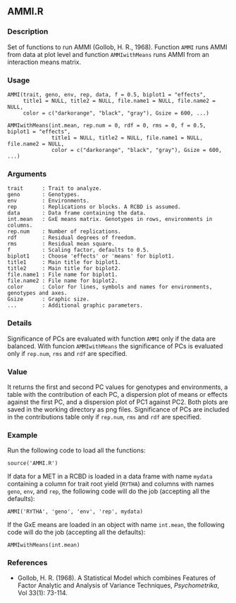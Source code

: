 AMMI.R
------

### Description
Set of functions to run AMMI (Gollob, H. R., 1968).
Function `AMMI` runs AMMI from data at plot level and function `AMMIwithMeans` runs AMMI from
an interaction means matrix.

### Usage

```{r eval=F}
AMMI(trait, geno, env, rep, data, f = 0.5, biplot1 = "effects",
     title1 = NULL, title2 = NULL, file.name1 = NULL, file.name2 = NULL,
     color = c("darkorange", "black", "gray"), Gsize = 600, ...)
```
```{r eval=F}
AMMIwithMeans(int.mean, rep.num = 0, rdf = 0, rms = 0, f = 0.5, biplot1 = "effects",
              title1 = NULL, title2 = NULL, file.name1 = NULL, file.name2 = NULL,
              color = c("darkorange", "black", "gray"), Gsize = 600, ...)
```
### Arguments

```
trait      : Trait to analyze.
geno       : Genotypes.
env        : Environments.
rep        : Replications or blocks. A RCBD is assumed.
data       : Data frame containing the data.
int.mean   : GxE means matrix. Genotypes in rows, environments in columns.
rep.num    : Number of replications.
rdf        : Residual degrees of freedom.
rms        : Residual mean square.
f          : Scaling factor, defaults to 0.5.
biplot1    : Choose 'effects' or 'means' for biplot1.
title1     : Main title for biplot1.
title2     : Main title for biplot2.
file.name1 : File name for biplot1.
file.name2 : File name for biplot2.
color      : Color for lines, symbols and names for environments, genotypes and axes.
Gsize      : Graphic size.
...        : Additional graphic parameters.
```

### Details
Significance of PCs are evaluated with function `AMMI` only if the data are balanced.
With funcion `AMMIwithMeans` the significance of PCs is evaluated only if `rep.num`,
`rms` and `rdf` are specified.

### Value
It returns the first and second PC values for genotypes and environments, a table with the
contribution of each PC, a dispersion plot of means or effects against the first PC, and a
dispersion plot of PC1 against PC2. Both plots are saved in the working directory as png files.
Significance of PCs are included in the contributions table only if `rep.num`, `rms` and `rdf`
are specified.

### Example

Run the following code to load all the functions:

```{r eval=F}
source('AMMI.R')
```

If data for a MET in a RCBD is loaded in a data frame with name `mydata`
containing a column for trait root yield (`RYTHA`) and columns with names `geno`, `env`,
and `rep`, the following code will do the job (accepting all the defaults):
```{r eval=F}
AMMI('RYTHA', 'geno', 'env', 'rep', mydata)
```

If the GxE means are loaded in an object with name `int.mean`, the following code will do the job
(accepting all the defaults):
```{r eval=F}
AMMIwithMeans(int.mean)
```

### References

* Gollob, H. R. (1968). A Statistical Model which combines Features of Factor Analytic and Analysis
of Variance Techniques, *Psychometrika*, Vol 33(1): 73-114.
